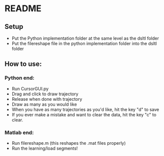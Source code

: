 # README

## Setup
- Put the Python implementation folder at the same level as the dsltl folder
- Put the filereshape file in the python implementation folder into the dsltl folder

## How to use:
### Python end:
- Run CursorGUI.py
- Drag and click to draw trajectory
- Release when done with trajectory
- Draw as many as you would like
- When you have as many trajectories as you'd like, hit the key "d" to save
- If you ever make a mistake and want to clear the data, hit the key "c" to clear.
### Matlab end:
- Run filereshape.m (this reshapes the .mat files properly)
- Run the learning/load segments!
